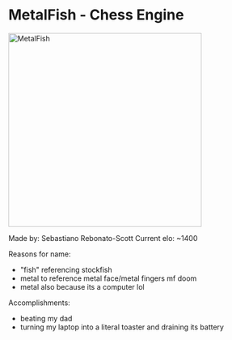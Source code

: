 # MetalFish - Chess Engine
<img width="382" alt="MetalFish" src="https://github.com/all-caps-when-you-spell-the-user-name/MetalFish/assets/141144328/18a3cbf7-3400-4e29-a606-70cb3ee804c5">

Made by: Sebastiano Rebonato-Scott
Current elo: ~1400

Reasons for name: 
- "fish" referencing stockfish
- metal to reference metal face/metal fingers mf doom
- metal also because its a computer lol

Accomplishments:
- beating my dad
- turning my laptop into a literal toaster and draining its battery
